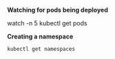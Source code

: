 **Watching for pods being deployed**

watch -n 5 kubectl get pods

**Creating a namespace**

```shell
kubectl get namespaces
```
